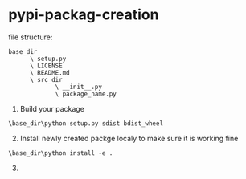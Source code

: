 # pypi-packag-creation
file structure:
```
base_dir
      \ setup.py
      \ LICENSE
      \ README.md
      \ src_dir
             \ __init__.py
             \ package_name.py
```
1. Build your package
 
 `\base_dir\python setup.py sdist bdist_wheel`
 
2. Install newly created packge localy to make sure it is working fine
 
 `\base_dir\python install -e .`
 
 3. 

